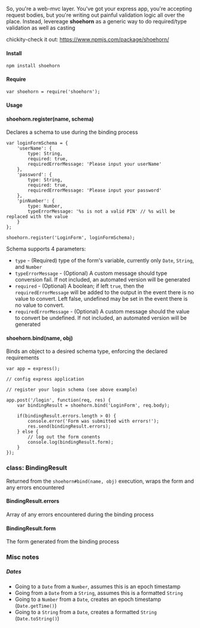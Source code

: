 So, you're a web-mvc layer. You've got your express app, you're accepting request bodies, but you're writing out painful validation logic all over the place. Instead, levereage **shoehorn** as a generic way to do required/type validation as well as casting

chickity-check it out: https://www.npmjs.com/package/shoehorn/

#### Install
```
npm install shoehorn
```

#### Require
```
var shoehorn = require('shoehorn');
```

#### Usage

#### shoehorn.register(name, schema)
Declares a schema to use during the binding process

```
var loginFormSchema = {
    'userName': {
        type: String,
        required: true,
        requiredErrorMessage: 'Please input your userName'
    },
    'password': {
        type: String,
        required: true,
        requiredErrorMessage: 'Please input your password'
    },
    'pinNumber': {
        type: Number,
        typeErrorMessage: '%s is not a valid PIN' // %s will be replaced with the value
    }
};

shoehorn.register('LoginForm', loginFormSchema);
```

Schema supports 4 parameters:
* `type` - (Required) type of the form's variable, currently only `Date`, `String`, and `Number`
* `typeErrorMessage` - (Optional) A custom message should type conversion fail. If not included, an automated version will be generated
* `required` - (Optional) A boolean; if left `true`, then the `requiredErrorMessage` will be added to the output in the event there is no value to convert. Left false, undefined may be set in the event there is no value to convert.
* `requiredErrorMessage` - (Optional) A custom message should the value to convert be undefined. If not included, an automated version will be generated

#### shoehorn.bind(name, obj)
Binds an object to a desired schema type, enforcing the declared requirements

```
var app = express();

// config express application

// register your login schema (see above example)

app.post('/login', function(req, res) {
    var bindingResult = shoehorn.bind('LoginForm', req.body);

    if(bindingResult.errors.length > 0) {
        console.error('Form was submitted with errors!');
        res.send(bindingResult.errors);
    } else {
        // log out the form conents
        console.log(bindingResult.form);
    }
});
```

### class: BindingResult
Returned from the `shoehorn#bind(name, obj)` execution, wraps the form and any errors encountered

#### BindingResult.errors
Array of any errors encountered during the binding process

#### BindingResult.form
The form generated from the binding process

### Misc notes

##### Dates
* Going to a `Date` from a `Number`, assumes this is an epoch timestamp
* Going from a `Date` from a `String`, assumes this is a formatted `String`
* Going to a `Number` from a `Date`, creates an epoch timestamp (`Date.getTime()`)
* Going to a `String` from a `Date`, creates a formatted `String` (`Date.toString()`)
